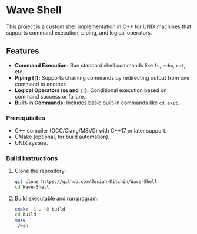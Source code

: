 # Wave Shell

This project is a custom shell implementation in C++ for UNIX machines that supports command execution, piping, and logical operators.

## Features

- **Command Execution:** Run standard shell commands like `ls`, `echo`, `cat`, etc.
- **Piping (`|`):** Supports chaining commands by redirecting output from one command to another.
- **Logical Operators (`&&` and `||`):** Conditional execution based on command success or failure.
- **Built-in Commands:** Includes basic built-in commands like `cd`, `exit`.

### Prerequisites

- C++ compiler (GCC/Clang/MSVC) with C++17 or later support.
- CMake (optional, for build automation).
- UNIX system.

### Build Instructions

1. Clone the repository:
   ```bash
   git clone https://github.com/Josiah-Kitchin/Wave-Shell 
   cd Wave-Shell

2. Build executable and run program:
   ```bash
   cmake -S . -B build
   cd build
   make
   ./wsh



